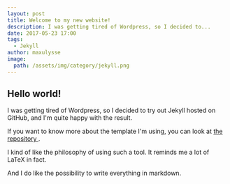 ```yaml
---
layout: post
title: Welcome to my new website!
description: I was getting tired of Wordpress, so I decided to...
date: 2017-05-23 17:00
tags:
  - Jekyll
author: maxulysse
image:
  path: /assets/img/category/jekyll.png
---
```


## Hello world!
I was getting tired of Wordpress, so I decided to try out Jekyll hosted on GitHub, and I'm quite happy with the result.

If you want to know more about the template I'm using, you can look at [the repository <i class="fa fa-github" aria-hidden="true"></i>](https://github.com/maxulysse/maxulysse.github.io).

I kind of like the philosophy of using such a tool.
It reminds me a lot of LaTeX in fact.

And I do like the possibility to write everything in markdown.
